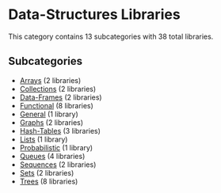 # Data-Structures Libraries

This category contains 13 subcategories with 38 total libraries.

## Subcategories

- [Arrays](Arrays.md) (2 libraries)
- [Collections](Collections.md) (2 libraries)
- [Data-Frames](Data-Frames.md) (2 libraries)
- [Functional](Functional.md) (8 libraries)
- [General](General.md) (1 library)
- [Graphs](Graphs.md) (2 libraries)
- [Hash-Tables](Hash-Tables.md) (3 libraries)
- [Lists](Lists.md) (1 library)
- [Probabilistic](Probabilistic.md) (1 library)
- [Queues](Queues.md) (4 libraries)
- [Sequences](Sequences.md) (2 libraries)
- [Sets](Sets.md) (2 libraries)
- [Trees](Trees.md) (8 libraries)
